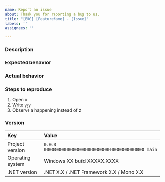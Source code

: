 ```yaml
---
name: Report an issue
about: Thank you for reporting a bug to us.
title: "[BUG] [FeatureName] - [Issue]"
labels: ''
assignees: ''

---
```


### Description
<!-- Describe how this bug happened, and general information about it. Note that you need to be as descriptive as possible. -->


### Expected behavior
<!-- How do you expect this program to behave? -->


### Actual behavior
<!-- What did it do instead? -->


### Steps to reproduce
<!-- Provide clear step-by-step instructions about reproducing this bug. -->
1. Open x
1. Write `yyy`
1. Observe a happening instead of z

### Version
<!-- Replace all placeholders. Project version should be in this format: <Version> (<Commit>) (<Branch>). Commit number and branch required for development builds. -->
| Key              | Value
|:-----------------|:------
| Project version  | `0.0.0 0000000000000000000000000000000000000000 main`
| Operating system | Windows XX build XXXXX.XXXX
| .NET version     | .NET X.X / .NET Framework X.X / Mono X.X
